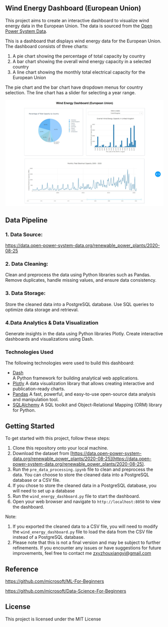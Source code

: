 ## Wind Energy Dashboard (European Union)

This project aims to create an interactive dashboard to visualize wind energy data in the European Union. The data is sourced from the [Open Power System Data](https://data.open-power-system-data.org/renewable_power_plants/2020-08-25).


This is a dashboard that displays wind energy data for the European Union. The dashboard consists of three charts:

1. A pie chart showing the percentage of total capacity by country
2. A bar chart showing the overall wind energy capacity in a selected country
3. A line chart showing the monthly total electrical capacity for the European Union

The pie chart and the bar chart have dropdown menus for country selection. The line chart has a slider for selecting a year range.

![Screenshot](Screenshot.jpeg)


## Data Pipeline

### 1. Data Source:
https://data.open-power-system-data.org/renewable_power_plants/2020-08-25

### 2. Data Cleaning:
Clean and preprocess the data using Python libraries such as Pandas. Remove duplicates, handle missing values, and ensure data consistency.

### 3. Data Storage:
Store the cleaned data into a PostgreSQL database. Use SQL queries to optimize data storage and retrieval.

### 4.Data Analytics & Data Visualization
Generate insights in the data using Python libraries Plotly. Create interactive dashboards and visualizations using Dash.

### Technologies Used

The following technologies were used to build this dashboard:

- [Dash](https://plotly.com/dash/)  
  A Python framework for building analytical web applications.
- [Plotly](https://plotly.com/) 
  A data visualization library that allows creating interactive and publication-ready charts.
- [Pandas](https://pandas.pydata.org/)
  A fast, powerful, and easy-to-use open-source data analysis and manipulation tool.
- [SQLAlchemy](https://www.sqlalchemy.org/)
  A SQL toolkit and Object-Relational Mapping (ORM) library for Python.

## Getting Started

To get started with this project, follow these steps:

1. Clone this repository onto your local machine.
2. Download the dataset from [https://data.open-power-system-data.org/renewable_power_plants/2020-08-25](https://data.open-power-system-data.org/renewable_power_plants/2020-08-25).
3. Run the `pre_data_processing.ipynb` file to clean and preprocess the data. You can choose to store the cleaned data into a PostgreSQL database or a CSV file.
4. If you chose to store the cleaned data in a PostgreSQL database, you will need to set up a database
5. Run the `wind_energy_dashboard.py` file to start the dashboard.
6. Open your web browser and navigate to `http://localhost:8050` to view the dashboard.

Note: 
1. If you exported the cleaned data to a CSV file, you will need to modify the `wind_energy_dashboard.py` file to load the data from the CSV file instead of a PostgreSQL database.
2. Please note that this is not a final version and may be subject to further refinements. If you encounter any issues or have suggestions for future improvements, feel free to contact me zxyzhouxiangyi@gmail.com

## Reference
https://github.com/microsoft/ML-For-Beginners

https://github.com/microsoft/Data-Science-For-Beginners

## License
This project is licensed under the MIT License